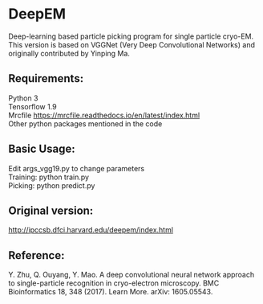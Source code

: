# DeepEM
Deep-learning based particle picking program for single particle cryo-EM.  
This version is based on VGGNet (Very Deep Convolutional Networks) and originally contributed by Yinping Ma.

## Requirements:  
Python 3  
Tensorflow 1.9  
Mrcfile https://mrcfile.readthedocs.io/en/latest/index.html  
Other python packages mentioned in the code

## Basic Usage:  
Edit args_vgg19.py to change parameters  
Training: python train.py  
Picking: python predict.py  

## Original version:  
http://ipccsb.dfci.harvard.edu/deepem/index.html

## Reference:  
Y. Zhu, Q. Ouyang, Y. Mao. A deep convolutional neural network approach to single-particle recognition in cryo-electron microscopy. BMC Bioinformatics 18, 348 (2017). Learn More. arXiv: 1605.05543.

